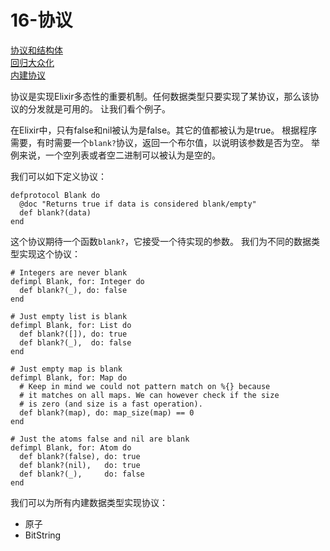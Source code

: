 16-协议
========
[协议和结构体]()<br/>
[回归大众化]()<br/>
[内建协议]()<br/>

协议是实现Elixir多态性的重要机制。任何数据类型只要实现了某协议，那么该协议的分发就是可用的。
让我们看个例子。

在Elixir中，只有false和nil被认为是false。其它的值都被认为是true。
根据程序需要，有时需要一个```blank?```协议，返回一个布尔值，以说明该参数是否为空。
举例来说，一个空列表或者空二进制可以被认为是空的。

我们可以如下定义协议：
```
defprotocol Blank do
  @doc "Returns true if data is considered blank/empty"
  def blank?(data)
end
```

这个协议期待一个函数```blank?```，它接受一个待实现的参数。
我们为不同的数据类型实现这个协议：
```
# Integers are never blank
defimpl Blank, for: Integer do
  def blank?(_), do: false
end

# Just empty list is blank
defimpl Blank, for: List do
  def blank?([]), do: true
  def blank?(_),  do: false
end

# Just empty map is blank
defimpl Blank, for: Map do
  # Keep in mind we could not pattern match on %{} because
  # it matches on all maps. We can however check if the size
  # is zero (and size is a fast operation).
  def blank?(map), do: map_size(map) == 0
end

# Just the atoms false and nil are blank
defimpl Blank, for: Atom do
  def blank?(false), do: true
  def blank?(nil),   do: true
  def blank?(_),     do: false
end
```

我们可以为所有内建数据类型实现协议：
  - 原子
  - BitString
  
